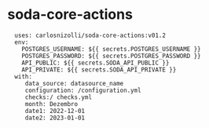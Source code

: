 # soda-core-actions

      uses: carlosnizolli/soda-core-actions:v01.2
      env:
        POSTGRES_USERNAME: ${{ secrets.POSTGRES_USERNAME }}
        POSTGRES_PASSWORD: ${{ secrets.POSTGRES_PASSWORD }}
        API_PUBLIC: ${{ secrets.SODA_API_PUBLIC }}
        API_PRIVATE: ${{ secrets.SODA_API_PRIVATE }}
      with:
         data_source: datasource_name
         configuration: /configuration.yml
         checks:/ checks.yml
         month: Dezembro
         date1: 2022-12-01
         date2: 2023-01-01
